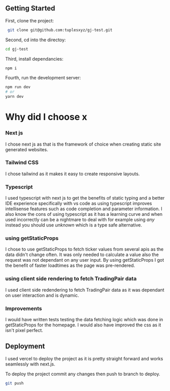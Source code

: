 
## Getting Started

First, clone the project:

```bash
 git clone git@github.com:tuplesxyz/gj-test.git
```

Second, cd into the directoy: 

```bash
cd gj-test
```

Third, install dependancies:

```bash
npm i 
```

Fourth, run the development server:

```bash
npm run dev
# or
yarn dev
```

# Why did I choose x

### Next js 

I chose next js as that is the framework of choice when creating static site generated websites.

### Tailwind CSS

I chose tailwind as it makes it easy to create responsive layouts.

### Typescript

I used typescript with next js to get the benefits of static typing and a better IDE experience specifically with vs code as using typescript improves intellisense features such as code completion and parameter information. I also know the cons of using typescript as it has a learning curve and when used incorrectly can be a nightmare to deal with for example using *any* instead you should use *unknown* which is a type safe alternative.

### using getStaticProps 

I chose to use getStaticProps to fetch ticker values from several apis as the data didn't change often. It was only needed to calculate a value also the request was not dependant on any user input. By using getStaticProps I got the benefit of faster loadtimes as the page was pre-rendered.

### using client side rendering to fetch TradingPair data 

I used client side redendering to fetch TradingPair data as it was dependant on user interaction and is dynamic.  

### Improvements

I would have written tests testing the data fetching logic which was done in getStaticProps for the homepage. I would also have improved the css as it isn't pixel perfect. 

## Deployment

I used vercel to deploy the project as it is pretty straight forward and works seamlessly with next.js.

To deploy the project commit any changes then push to branch to deploy.

```bash
git push
```
